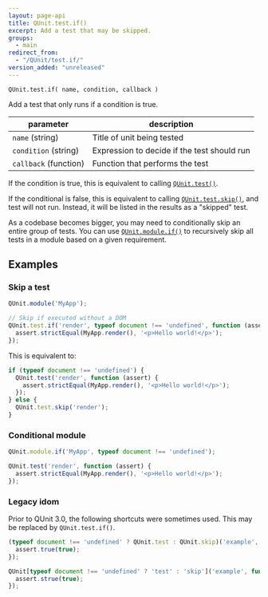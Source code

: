 ```yaml
---
layout: page-api
title: QUnit.test.if()
excerpt: Add a test that may be skipped.
groups:
  - main
redirect_from:
  - "/QUnit/test.if/"
version_added: "unreleased"
---
```


`QUnit.test.if( name, condition, callback )`

Add a test that only runs if a condition is true.

| parameter | description |
|-----------|-------------|
| `name` (string) | Title of unit being tested |
| `condition` (string) | Expression to decide if the test should run |
| `callback` (function) | Function that performs the test |

If the condition is true, this is equivalent to calling [`QUnit.test()`](./test.md).

If the conditional is false, this is equivalent to calling [`QUnit.test.skip()`](./test.skip.md), and test will not run. Instead, it will be listed in the results as a "skipped" test.

As a codebase becomes bigger, you may need to conditionally skip an entire group of tests. You can use [`QUnit.module.if()`](./module.md) to recursively skip all tests in a module based on a given requirement.

## Examples

### Skip a test

```js
QUnit.module('MyApp');

// Skip if executed without a DOM
QUnit.test.if('render', typeof document !== 'undefined', function (assert) {
  assert.strictEqual(MyApp.render(), '<p>Hello world!</p>');
});
```

This is equivalent to:

```js
if (typeof document !== 'undefined') {
  QUnit.test('render', function (assert) {
    assert.strictEqual(MyApp.render(), '<p>Hello world!</p>');
  });
} else {
  QUnit.test.skip('render');
}
```

### Conditional module

```js
QUnit.module.if('MyApp', typeof document !== 'undefined');

QUnit.test('render', function (assert) {
  assert.strictEqual(MyApp.render(), '<p>Hello world!</p>');
});
```

### Legacy idom

Prior to QUnit 3.0, the following shortcuts were sometimes used. This may be replaced by `QUnit.test.if()`.

```js
(typeof document !== 'undefined' ? QUnit.test : QUnit.skip)('example', function (assert) {
  assert.true(true);
});

QUnit[typeof document !== 'undefined' ? 'test' : 'skip']('example', function (assert) {
  assert.strue(true);
});
```
